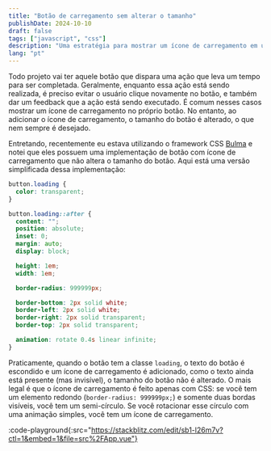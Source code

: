 ```yaml
---
title: "Botão de carregamento sem alterar o tamanho"
publishDate: 2024-10-10
draft: false
tags: ["javascript", "css"]
description: "Uma estratégia para mostrar um ícone de carregamento em um botão sem modificar o seu tamanho"
lang: "pt"
---
```


Todo projeto vai ter aquele botão que dispara uma ação que leva um tempo para ser completada. Geralmente, enquanto essa ação está sendo realizada, é preciso evitar o usuário clique novamente no botão, e também dar um feedback que a ação está sendo executado. É comum nesses casos mostrar um ícone de carregamento no próprio botão. No entanto, ao adicionar o ícone de carregamento, o tamanho do botão é alterado, o que nem sempre é desejado.

Entretando, recentemente eu estava utilizando o framework CSS [Bulma](https://bulma.io/) e notei que eles possuem uma implementação de botão com ícone de carregamento que não altera o tamanho do botão. Aqui está uma versão simplificada dessa implementação:

```css
button.loading {
  color: transparent;
}

button.loading::after {
  content: "";
  position: absolute;
  inset: 0;
  margin: auto;
  display: block;

  height: 1em;
  width: 1em;

  border-radius: 999999px;

  border-bottom: 2px solid white;
  border-left: 2px solid white;
  border-right: 2px solid transparent;
  border-top: 2px solid transparent;

  animation: rotate 0.4s linear infinite;
}
```

Praticamente, quando o botão tem a classe `loading`, o texto do botão é escondido e um ícone de carregamento é adicionado, como o texto ainda está presente (mas invisível), o tamanho do botão não é alterado. O mais legal é que o ícone de carregamento é feito apenas com CSS: se você tem um elemento redondo (`border-radius: 999999px;`) e somente duas bordas visíveis, você tem um semi-círculo. Se você rotacionar esse círculo com uma animação simples, você tem um ícone de carregamento.

:code-playground{:src="https://stackblitz.com/edit/sb1-l26m7v?ctl=1&embed=1&file=src%2FApp.vue"}
